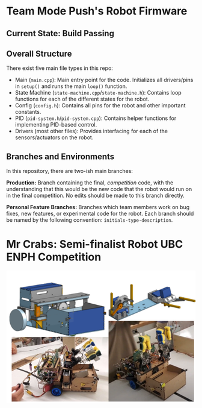 # Team Mode Push's Robot Firmware

## Current State: Build Passing
## Overall Structure

There exist five main file types in this repo:
- Main (`main.cpp`): Main entry point for the code. Initializes all drivers/pins in `setup()` and runs the main `loop()` function.
- State Machine (`state-machine.cpp`/`state-machine.h`): Contains loop functions for each of the different states for the robot.
- Config (`config.h`): Contains all pins for the robot and other important constants.
- PID (`pid-system.h`/`pid-system.cpp`): Contains helper functions for implementing PID-based control.
- Drivers (most other files): Provides interfacing for each of the sensors/actuators on the robot.
## Branches and Environments

In this repository, there are two-ish main branches:

**Production:** Branch containing the final, _competition_ code, with the understanding that this would be the new code that the robot would run on in the final competition. No edits should be made to this branch directly.

**Personal Feature Branches:** Branches which team members work on bug fixes, new features, or experimental code for the robot. Each branch should be named by the following convention: `initials-type-description`.


# Mr Crabs: Semi-finalist Robot UBC ENPH Competition

![Mr Crabs Robot](https://github.com/julianLapenna12/robot-summer/blob/production/imgs/im1.png)
